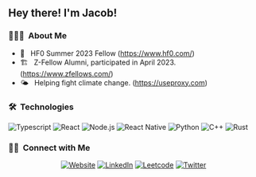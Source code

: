 <h2> Hey there! I'm Jacob!</h2>

<h3> 👨🏻‍💻 &nbsp;About Me </h3>

- 🤖 &nbsp; HF0 Summer 2023 Fellow (https://www.hf0.com/)
- 🏗 &nbsp; Z-Fellow Alumni, participated in April 2023. (https://www.zfellows.com/)
- 🌤️ &nbsp; Helping fight climate change. (https://useproxy.com)

<h3> 🛠 &nbsp;Technologies</h3>

  ![Typescript](https://img.shields.io/badge/TypeScript-007ACC?style=for-the-badge&logo=typescript&logoColor=white)
  ![React](https://img.shields.io/badge/React-20232A?style=for-the-badge&logo=react&logoColor=61DAFB)
  ![Node.js](https://img.shields.io/badge/Node.js-43853D?style=for-the-badge&logo=node.js&logoColor=white)
  ![React Native](https://img.shields.io/badge/React_Native-20232A?style=for-the-badge&logo=react&logoColor=61DAFB)
  ![Python](https://img.shields.io/badge/Python-14354C?style=for-the-badge&logo=python&logoColor=white)
  ![C++](https://img.shields.io/badge/C%2B%2B-00599C?style=for-the-badge&logo=c%2B%2B&logoColor=white)
  ![Rust](https://img.shields.io/badge/rust-%23000000.svg?style=for-the-badge&logo=rust&logoColor=white)
  

<h3> 🤝🏻 &nbsp;Connect with Me </h3>

<p align="center">
<a href="https://jacob-wright.vercel.app/"><img alt="Website" src="https://img.shields.io/badge/website-000000?style=for-the-badge&logo=About.me&logoColor=white"></a>
<a href="https://www.linkedin.com/in/jacob-c-wright/"><img alt="LinkedIn" src="https://img.shields.io/badge/LinkedIn-0077B5?style=for-the-badge&logo=linkedin&logoColor=white"></a>
<a href="https://leetcode.com/jacobcwright/"><img alt="Leetcode" src="https://img.shields.io/badge/LeetCode-000000?style=for-the-badge&logo=LeetCode&logoColor=#d16c06"></a>
<a href="https://twitter.com/jahvascript"><img alt="Twitter" src="https://img.shields.io/badge/Twitter-1DA1F2?style=for-the-badge&logo=twitter&logoColor=white"></a>
</p>
